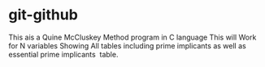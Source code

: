 # git-github
This ais a Quine McCluskey Method program in C language
This will Work for N variables Showing All tables including prime implicants as well as essential prime implicants  table.
